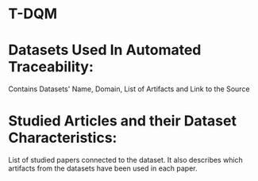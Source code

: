 # T-DQM


# Datasets Used In Automated Traceability:
Contains Datasets' Name, Domain, List of Artifacts and Link to the Source


# Studied Articles and their Dataset Characteristics:
List of studied papers connected to the dataset. It also describes which artifacts from the datasets have been used in each paper.

